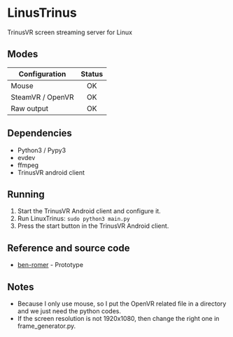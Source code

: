 # LinusTrinus

TrinusVR screen streaming server for Linux

## Modes
|      Configuration      |   Status  |
| ----------------------- |:---------:|
| Mouse                   |   OK      |
| SteamVR / OpenVR        |   OK      |
| Raw output              |   OK      |


## Dependencies

* Python3 / Pypy3
* evdev
* ffmpeg
* TrinusVR android client

## Running

1. Start the TrinusVR Android client and configure it.
2. Run LinuxTrinus: `sudo python3 main.py`
3. Press the start button in the TrinusVR Android client.

## Reference and source code

* [ben-romer](https://github.com/ben-romer/LinusTrinus) - Prototype

## Notes

* Because I only use mouse, so I put the OpenVR related file in a directory and we just need the python codes.
* If the screen resolution is not 1920x1080, then change the right one in frame_generator.py.